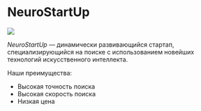 # NeuroStartUp

![](./logo.png)

*NeuroStartUp* — динамически развивающийся стартап, специализирующийся на поиске с использованием новейших технологий искусственного интеллекта.

 Наши преимущества:

 * Высокая точность поиска
 * Высокая скорость поиска
 * Низкая цена